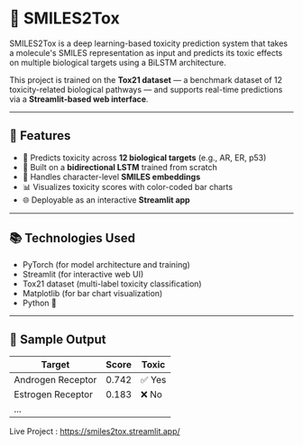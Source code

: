 # 🧪 SMILES2Tox

SMILES2Tox is a deep learning-based toxicity prediction system that takes a molecule's SMILES representation as input and predicts its toxic effects on multiple biological targets using a BiLSTM architecture.

This project is trained on the **Tox21 dataset** — a benchmark dataset of 12 toxicity-related biological pathways — and supports real-time predictions via a **Streamlit-based web interface**.

---

## 🚀 Features

- 🔬 Predicts toxicity across **12 biological targets** (e.g., AR, ER, p53)
- 🔁 Built on a **bidirectional LSTM** trained from scratch
- 🧠 Handles character-level **SMILES embeddings**
- 📊 Visualizes toxicity scores with color-coded bar charts
- 🌐 Deployable as an interactive **Streamlit app**

---

## 📚 Technologies Used

- PyTorch (for model architecture and training)
- Streamlit (for interactive web UI)
- Tox21 dataset (multi-label toxicity classification)
- Matplotlib (for bar chart visualization)
- Python 🐍

---

## 📸 Sample Output

| Target            | Score | Toxic |
| ----------------- | ----- | ----- |
| Androgen Receptor | 0.742 | ✅ Yes |
| Estrogen Receptor | 0.183 | ❌ No  |
| ...               |       |       |


Live Project : https://smiles2tox.streamlit.app/